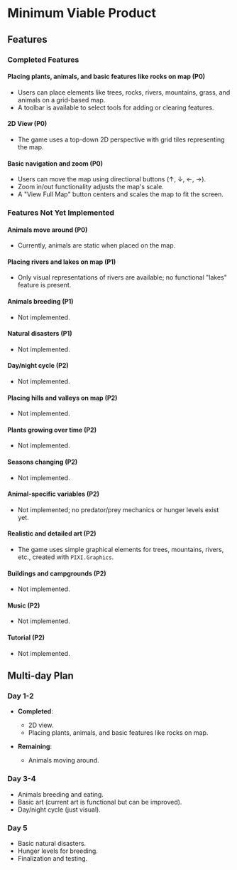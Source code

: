 # Minimum Viable Product

## Features

### Completed Features
#### Placing plants, animals, and basic features like rocks on map (P0)
- Users can place elements like trees, rocks, rivers, mountains, grass, and animals on a grid-based map.
- A toolbar is available to select tools for adding or clearing features.

#### 2D View (P0)
- The game uses a top-down 2D perspective with grid tiles representing the map.

#### Basic navigation and zoom (P0)
- Users can move the map using directional buttons (↑, ↓, ←, →).
- Zoom in/out functionality adjusts the map's scale.
- A "View Full Map" button centers and scales the map to fit the screen.

### Features Not Yet Implemented
#### Animals move around (P0)
- Currently, animals are static when placed on the map.

#### Placing rivers and lakes on map (P1)
- Only visual representations of rivers are available; no functional "lakes" feature is present.

#### Animals breeding (P1)
- Not implemented.

#### Natural disasters (P1)
- Not implemented.

#### Day/night cycle (P2)
- Not implemented.

#### Placing hills and valleys on map (P2)
- Not implemented.

#### Plants growing over time (P2)
- Not implemented.

#### Seasons changing (P2)
- Not implemented.

#### Animal-specific variables (P2)
- Not implemented; no predator/prey mechanics or hunger levels exist yet.

#### Realistic and detailed art (P2)
- The game uses simple graphical elements for trees, mountains, rivers, etc., created with `PIXI.Graphics`.

#### Buildings and campgrounds (P2)
- Not implemented.

#### Music (P2)
- Not implemented.

#### Tutorial (P2)
- Not implemented.

## Multi-day Plan

### Day 1-2
- **Completed**:
  - 2D view.
  - Placing plants, animals, and basic features like rocks on map.

- **Remaining**:
  - Animals moving around.

### Day 3-4
- Animals breeding and eating.
- Basic art (current art is functional but can be improved).
- Day/night cycle (just visual).

### Day 5
- Basic natural disasters.
- Hunger levels for breeding.
- Finalization and testing.
